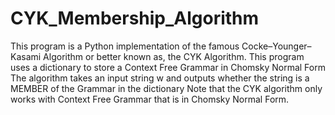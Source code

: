# CYK_Membership_Algorithm
This program is a Python implementation of the famous Cocke–Younger–Kasami Algorithm or better known as, the CYK Algorithm.
This program uses a dictionary to store a Context Free Grammar in Chomsky Normal Form
The algorithm takes an input string w and outputs whether the string is a MEMBER of the Grammar in the dictionary
Note that the CYK algorithm only works with Context Free Grammar that is in Chomsky Normal Form.
